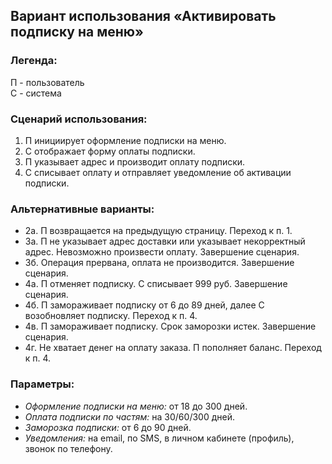 ## Вариант использования «Активировать подписку на меню»

### Легенда: 
П - пользователь
<br>
С - система

### Сценарий использования:
1. П инициирует оформление подписки на меню.
2. С отображает форму оплаты подписки.
3. П указывает адрес и производит оплату подписки.
4. С списывает оплату и отправляет уведомление об активации подписки.

### Альтернативные варианты: 
+ 2а. П возвращается на предыдущую страницу. Переход к п. 1.
+ 3a. П не указывает адрес доставки или указывает некорректный адрес. Невозможно произвести оплату. Завершение сценария.
+ 3б. Операция прервана, оплата не производится. Завершение сценария.
+ 4а. П отменяет подписку. С списывает 999 руб. Завершение сценария.
+ 4б. П замораживает подписку от 6 до 89 дней, далее  С возобновляет подписку. Переход к п. 4.
+ 4в. П замораживает подписку. Срок заморозки истек. Завершение сценария.
+ 4г. Не хватает денег на оплату заказа. П пополняет баланс. Переход к п. 4.

### Параметры:
+ *Оформление подписки на меню:* от 18 до 300 дней.
+ *Оплата подписки по частям:* на 30/60/300 дней.
+ *Заморозка подписки:* от 6 до 90 дней.
+ *Уведомления:* на email, по SMS, в личном кабинете (профиль), звонок по телефону.
